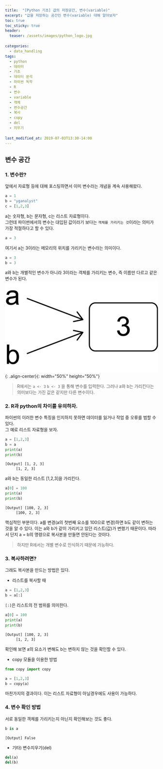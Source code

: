 ```yaml
---
title:  "[Python 기초] 값의 저장공간, 변수(variable)"
excerpt: "값을 저장하는 공간인 변수(variable) 대해 알아보자"
toc: true
toc_sticky: true
header:
  teaser: /assets/images/python_logo.jpg

categories:
  - data_handling
tags:
  - python
  - 데이터
  - 기초
  - 데이터 분석
  - 파이썬 독학
  - R
  - 변수
  - variable
  - 객체
  - 변수공간
  - 복사
  - copy
  - del
  - 지우기

last_modified_at: 2019-07-03T13:30-14:00
---
```


## 변수 공간  

### 1. 변수란?  

앞에서 자료형 등에 대해 포스팅하면서 이미 변수라는 개념을 계속 사용해왔다.  
```python
a = 1
b = "yganalyst"
c = [1,2,3]
```
a는 숫자형, b는 문자형, c는 리스트 자료형이다.  
그런데 파이썬에서의 변수는 대입된 값이라기 보다는 `객체를 가리키는 것`이라는 의미가 가장 적절하다고 할 수 있다.  

```python
a = 3
```
여기서 a는 3이라는 메모리의 위치를 가리키는 변수라는 의미이다.  

```python
a = 3
b = 3
```

a와 b는 개별적인 변수가 아니라 3이라는 객체를 가리키는 변수, 즉 이름만 다르고 같은 변수가 된다.  
![jpg](/assets/images/variables.jpg "객체를 가리키는 변수"){: .align-center}{: width="50%" height="50%"}  

> R에서는 `a <- 3` `b <- 3` 을 통해 변수를 입력한다. 그러나 a와 b는 가리킨다는 의미보다는 가진 값은 같지만 다른 변수이다.  


### 2. R과 python의 차이를 유의하자.  

파이썬의 이러한 변수 특징을 인지하지 못하면 데이터를 잃거나 작업 중 오류를 범할 수 있다.  
그 예로 리스트 자료형을 보자.  

```python
a = [1,2,3]
b = a
print(a)
print(b)
```

    [Output] [1, 2, 3]
    	 [1, 2, 3]
    

a와 b는 동일한 리스트 [1,2,3]을 가리킨다.  

```python
a[0] = 100
print(a)
print(b)
```
    [Output] [100, 2, 3]
    	 [100, 2, 3]
    
핵심적인 부분이다. a를 변경(a의 첫번째 요소를 100으로 변경)하면 b도 같이 변하는 것을 알 수 있다. 이는 a와 b가 같이 가리키고 있던 리스트(값)가 변했기 때문이다. 
따라서 단지 a = b의 명령으로 복사본을 만들면 안된다는 것이다.  
> 하지만 R에서는 개별 변수로 인식하기 때문에 가능하다.  


### 3. 복사하려면?  

그래도 복사본을 만드는 방법은 있다.  

- 리스트를 복사할 때  

```python
a = [1,2,3]
b = a[:]
```
`[:]`은 리스트의 전 범위를 의미한다.  

```python
a[0] = 100
print(a)
print(b)
```

    [Output] [100, 2, 3]
    	 [1, 2, 3]
    
확인해 보면 a의 요소가 변해도 b는 변하지 않는 것을 확인할 수 있다.  

- copy 모듈을 이용한 방법  

```python
from copy import copy
```

```python
a = [1,2,3]
b = copy(a)
```

마찬가지의 결과이다. 이는 리스트 자료형이 아닐경우에도 사용이 가능하다.  


### 4. 변수 확인 방법  

서로 동일한 객체를 가리키는지 아닌지 확인해보는 것도 좋다.  

```python
b is a
```
    [Output] False


- 기타) 변수지우기(del)  

```python
del(a)
del(b)
```